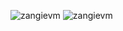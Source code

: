 <p><img src="https://github-readme-stats.vercel.app/api?username=zangievm&show_icons=true&locale=en" alt="zangievm" />
<img src="https://github-readme-stats.vercel.app/api/top-langs?username=zangievm&show_icons=true&locale=en&layout=compact" alt="zangievm" />
</p>

